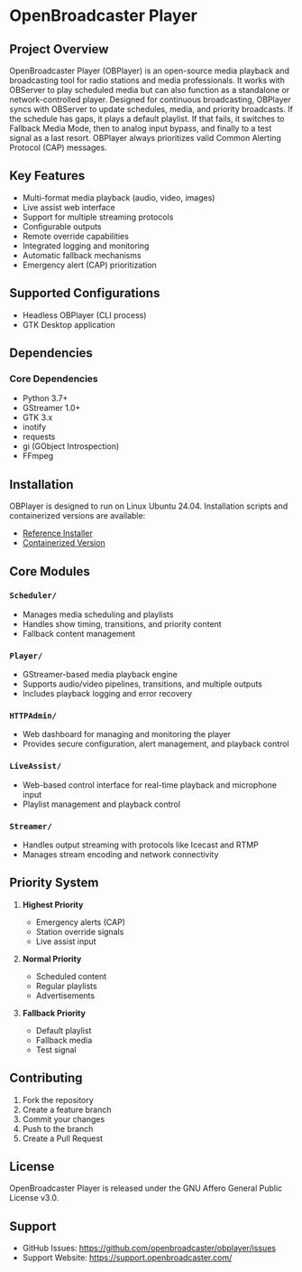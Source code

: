 # OpenBroadcaster Player

## Project Overview

OpenBroadcaster Player (OBPlayer) is an open-source media playback and broadcasting tool for radio stations and media professionals. It works with OBServer to play scheduled media but can also function as a standalone or network-controlled player. Designed for continuous broadcasting, OBPlayer syncs with OBServer to update schedules, media, and priority broadcasts. If the schedule has gaps, it plays a default playlist. If that fails, it switches to Fallback Media Mode, then to analog input bypass, and finally to a test signal as a last resort. OBPlayer always prioritizes valid Common Alerting Protocol (CAP) messages.

## Key Features
- Multi-format media playback (audio, video, images)
- Live assist web interface
- Support for multiple streaming protocols
- Configurable outputs
- Remote override capabilities
- Integrated logging and monitoring
- Automatic fallback mechanisms
- Emergency alert (CAP) prioritization

## Supported Configurations
- Headless OBPlayer (CLI process)
- GTK Desktop application

## Dependencies

### Core Dependencies
- Python 3.7+
- GStreamer 1.0+
- GTK 3.x
- inotify
- requests
- gi (GObject Introspection)
- FFmpeg


## Installation
OBPlayer is designed to run on Linux Ubuntu 24.04. Installation scripts and containerized versions are available:
- [Reference Installer](https://github.com/pikaspace/openbroadcaster-reference-installer/blob/main/ubuntu-noble-obplayer.sh)
- [Containerized Version](https://github.com/btelliot/openbroadcaster-containers)

## Core Modules

### `Scheduler/` 
- Manages media scheduling and playlists
- Handles show timing, transitions, and priority content
- Fallback content management

### `Player/` 
- GStreamer-based media playback engine
- Supports audio/video pipelines, transitions, and multiple outputs
- Includes playback logging and error recovery

### `HTTPAdmin/`
- Web dashboard for managing and monitoring the player
- Provides secure configuration, alert management, and playback control

### `LiveAssist/` 
- Web-based control interface for real-time playback and microphone input
- Playlist management and playback control

### `Streamer/` 
- Handles output streaming with protocols like Icecast and RTMP
- Manages stream encoding and network connectivity


## Priority System

1. **Highest Priority**
   - Emergency alerts (CAP)
   - Station override signals
   - Live assist input

2. **Normal Priority**
   - Scheduled content
   - Regular playlists
   - Advertisements

3. **Fallback Priority**
   - Default playlist
   - Fallback media
   - Test signal

## Contributing

1. Fork the repository
2. Create a feature branch
3. Commit your changes
4. Push to the branch
5. Create a Pull Request

## License

OpenBroadcaster Player is released under the GNU Affero General Public License v3.0.

## Support

- GitHub Issues: https://github.com/openbroadcaster/obplayer/issues
- Support Website: https://support.openbroadcaster.com/
